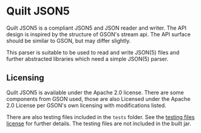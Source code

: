 # Quilt JSON5

Quilt JSON5 is a compliant JSON5 and JSON reader and writer.
The API design is inspired by the structure of GSON's stream api. The API surface should be similar to GSON, but may
differ slightly.

This parser is suitable to be used to read and write JSON(5) files and further abstracted libraries which need a
simple JSON(5) parser. 

## Licensing

Quilt JSON5 is available under the Apache 2.0 license.
There are some components from GSON used, those are also Licensed under the Apache 2.0 License per GSON's own licensing
with modifications listed.

There are also testing files included in the `tests` folder.
See the [testing files license] for further details.
The testing files are not included in the built jar.

<!--Links-->
[testing files license]: LICENSE.TESTFILES
